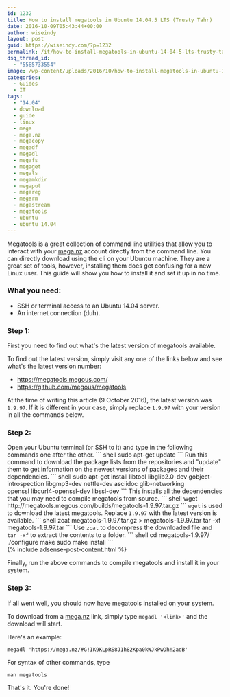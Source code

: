 ```yaml
---
id: 1232
title: How to install megatools in Ubuntu 14.04.5 LTS (Trusty Tahr)
date: 2016-10-09T05:43:44+00:00
author: wiseindy
layout: post
guid: https://wiseindy.com/?p=1232
permalink: /it/how-to-install-megatools-in-ubuntu-14-04-5-lts-trusty-tahr/
dsq_thread_id:
  - "5585733554"
image: /wp-content/uploads/2016/10/how-to-install-megatools-in-ubuntu-14-04-5-lts-trusty-tahr.jpg
categories:
  - Guides
  - IT
tags:
  - "14.04"
  - download
  - guide
  - linux
  - mega
  - mega.nz
  - megacopy
  - megadf
  - megadl
  - megafs
  - megaget
  - megals
  - megamkdir
  - megaput
  - megareg
  - megarm
  - megastream
  - megatools
  - ubuntu
  - ubuntu 14.04
---
```

Megatools is a great collection of command line utilities that allow you to interact with your <a target="_blank" href="https://mega.nz">mega.nz</a> account directly from the command line. You can directly download using the cli on your Ubuntu machine. They are a great set of tools, however, installing them does get confusing for a new Linux user. This guide will show you how to install it and set it up in no time.

<!--more-->
<h3>What you need:</h3>
<ul>
 	<li>SSH or terminal access to an Ubuntu 14.04 server.</li>
 	<li>An internet connection (duh).</li>
</ul>
<h3>Step 1:</h3>
First you need to find out what's the latest version of megatools available.

To find out the latest version, simply visit any one of the links below and see what's the latest version number:
<ul>
 	<li><a target="_blank" href="https://megatools.megous.com/">https://megatools.megous.com/</a></li>
 	<li><a target="_blank" href="https://github.com/megous/megatools">https://github.com/megous/megatools</a></li>
</ul>
At the time of writing this article (9 October 2016), the latest version was <code>1.9.97</code>. If it is different in your case, simply replace <code>1.9.97</code> with your version in all the commands below.
<h3>Step 2:</h3>
Open your Ubuntu terminal (or SSH to it) and type in the following commands one after the other.
``` shell
sudo apt-get update
```
Run this command to download the package lists from the repositories and "update" them to get information on the newest versions of packages and their dependencies.
``` shell
sudo apt-get install libtool libglib2.0-dev gobject-introspection libgmp3-dev nettle-dev asciidoc glib-networking openssl libcurl4-openssl-dev libssl-dev
```
This installs all the dependencies that you may need to compile megatools from source.
``` shell
wget http://megatools.megous.com/builds/megatools-1.9.97.tar.gz
```
<code>wget</code> is used to download the latest megatools. Replace <code>1.9.97</code> with the latest version is available.
``` shell
zcat megatools-1.9.97.tar.gz > megatools-1.9.97.tar
tar -xf megatools-1.9.97.tar
```
Use <code>zcat</code> to decompress the downloaded file and <code>tar -xf</code> to extract the contents to a folder.
``` shell
cd megatools-1.9.97/
./configure
make
sudo make install
```

<div class="row">
  <div class="col-12">
    {% include adsense-post-content.html %}
  </div>
</div>

Finally, run the above commands to compile megatools and install it in your system.
<h3>Step 3:</h3>
If all went well, you should now have megatools installed on your system.

To download from a <a target="_blank" href="https://mega.nz">mega.nz</a> link, simply type <code>megadl '&lt;link&gt;'</code> and the download will start.

Here's an example:
``` shell
megadl 'https://mega.nz/#G!IK9KLpRS8J1h82Kpa0kWJkPwDh!2adB'
```
For syntax of other commands, type
``` shell
man megatools
```
That's it. You're done!
